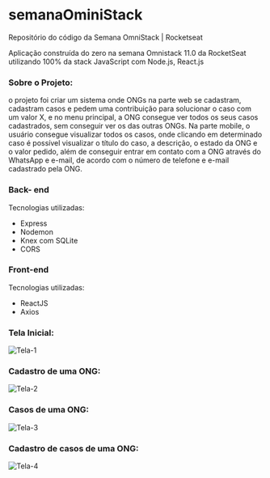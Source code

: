 # semanaOminiStack
Repositório do código da Semana OmniStack | Rocketseat


Aplicação construída do zero na semana Omnistack 11.0 da RocketSeat utilizando 100% da stack JavaScript com Node.js, React.js

### Sobre o Projeto: 
o projeto foi criar um sistema onde ONGs na parte web se cadastram, cadastram casos e pedem uma contribuição para solucionar o caso com um valor X, e no menu principal, a ONG consegue ver todos os seus casos cadastrados, sem conseguir ver os das outras ONGs.
Na parte mobile, o usuário consegue visualizar todos os casos, onde clicando em determinado caso é possível visualizar o título do caso, a descrição, o estado da ONG e o valor pedido, além de conseguir entrar em contato com a ONG através do WhatsApp e e-mail, de acordo com o número de telefone e e-mail cadastrado pela ONG.

### Back- end

Tecnologias utilizadas: 

* Express
* Nodemon
* Knex com SQLite
* CORS

### Front-end
Tecnologias utilizadas:

* ReactJS
* Axios

### Tela Inicial: 
![Tela-1](https://i.ibb.co/pxpFPbM/tela-1.png)

### Cadastro de uma ONG: 
![Tela-2](https://i.ibb.co/LNXt5nq/tela-2.png)

### Casos de uma ONG:
![Tela-3](https://i.ibb.co/qnzNp80/tela-3.png)

### Cadastro de casos de uma ONG:
![Tela-4](https://i.ibb.co/pQdf0xQ/tela-4.png)
